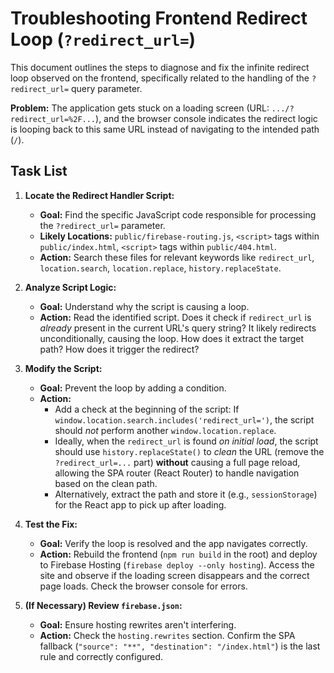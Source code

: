 # Troubleshooting Frontend Redirect Loop (`?redirect_url=`)

This document outlines the steps to diagnose and fix the infinite redirect loop observed on the frontend, specifically related to the handling of the `?redirect_url=` query parameter.

**Problem:** The application gets stuck on a loading screen (URL: `.../?redirect_url=%2F...`), and the browser console indicates the redirect logic is looping back to this same URL instead of navigating to the intended path (`/`).

## Task List

1.  **Locate the Redirect Handler Script:**
    *   **Goal:** Find the specific JavaScript code responsible for processing the `?redirect_url=` parameter.
    *   **Likely Locations:** `public/firebase-routing.js`, `<script>` tags within `public/index.html`, `<script>` tags within `public/404.html`.
    *   **Action:** Search these files for relevant keywords like `redirect_url`, `location.search`, `location.replace`, `history.replaceState`.

2.  **Analyze Script Logic:**
    *   **Goal:** Understand why the script is causing a loop.
    *   **Action:** Read the identified script. Does it check if `redirect_url` is *already* present in the current URL's query string? It likely redirects unconditionally, causing the loop. How does it extract the target path? How does it trigger the redirect?

3.  **Modify the Script:**
    *   **Goal:** Prevent the loop by adding a condition.
    *   **Action:**
        *   Add a check at the beginning of the script: If `window.location.search.includes('redirect_url=')`, the script should *not* perform another `window.location.replace`.
        *   Ideally, when the `redirect_url` is found *on initial load*, the script should use `history.replaceState()` to *clean* the URL (remove the `?redirect_url=...` part) **without** causing a full page reload, allowing the SPA router (React Router) to handle navigation based on the clean path.
        *   Alternatively, extract the path and store it (e.g., `sessionStorage`) for the React app to pick up after loading.

4.  **Test the Fix:**
    *   **Goal:** Verify the loop is resolved and the app navigates correctly.
    *   **Action:** Rebuild the frontend (`npm run build` in the root) and deploy to Firebase Hosting (`firebase deploy --only hosting`). Access the site and observe if the loading screen disappears and the correct page loads. Check the browser console for errors.

5.  **(If Necessary) Review `firebase.json`:**
    *   **Goal:** Ensure hosting rewrites aren't interfering.
    *   **Action:** Check the `hosting.rewrites` section. Confirm the SPA fallback (`"source": "**", "destination": "/index.html"`) is the last rule and correctly configured. 